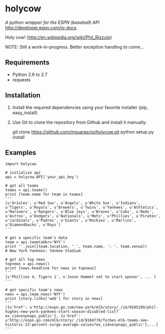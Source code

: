 holycow
=======
*A python wrapper for the ESPN (baseball) API*   
http://developer.espn.com/io-docs

Holy cow! (http://en.wikipedia.org/wiki/Phil_Rizzuto)

NOTE: Still a work-in-progress. Better exception handling to come...

Requirements
-----------------
- Python 2.6 to 2.7
- requests


Installation
------------
1) Install the required dependencies using your favorite installer (pip, easy_install)

2) Use Git to clone the repository from Github
and install it manually:

	git clone https://github.com/mguarascio/holycow.git
	python setup.py install

Examples
--------
	import holycow

	# initialize api
	api = holycow.API('your_api_key')

	# get all teams 
	teams = api.teams()
	print [team.name for team in teams]
	'''
	[u'Orioles', u'Red Sox', u'Angels', u'White Sox', u'Indians', u'Tigers', u'Royals', u'Brewers', u'Twins', u'Yankees', u'Athletics', u'Mariners', u'Rangers', u'Blue Jays', u'Braves', u'Cubs', u'Reds', u'Astros', u'Dodgers', u'Nationals', u'Mets', u'Phillies', u'Pirates', u'Cardinals', u'Padres', u'Giants', u'Rockies', u'Marlins', u'Diamondbacks', u'Rays']
	'''
 
	# get a specific team's data
	team = api.team(abbr='NYY')
	print ''.join([team.location, ' ', team.name, ': ', team.venue])
	# New York Yankees: Yankee Stadium 	

	# get all top news 
	topnews = api.news()
	print [news.headline for news in topnews]
	'''
	[u'Phillies 4, Tigers 1', u'Jason Hammel set to start opener', ... ]
	'''
	
	# get specific team's news
	news = api.team_news('NYY')
	print [story.links['web'] for story in news]	
	'''
	[{u'href': u'http://espn.go.com/new-york/mlb/story/_/id/9105109/phil-hughes-new-york-yankees-start-season-disabled-list?ex_cid=espnapi_public'}, {u'href': u'http://espn.go.com/mlb/story/_/id/9104778/forbes-mlb-teams-see-historic-23-percent-surge-average-values?ex_cid=espnapi_public'},...]
	'''

